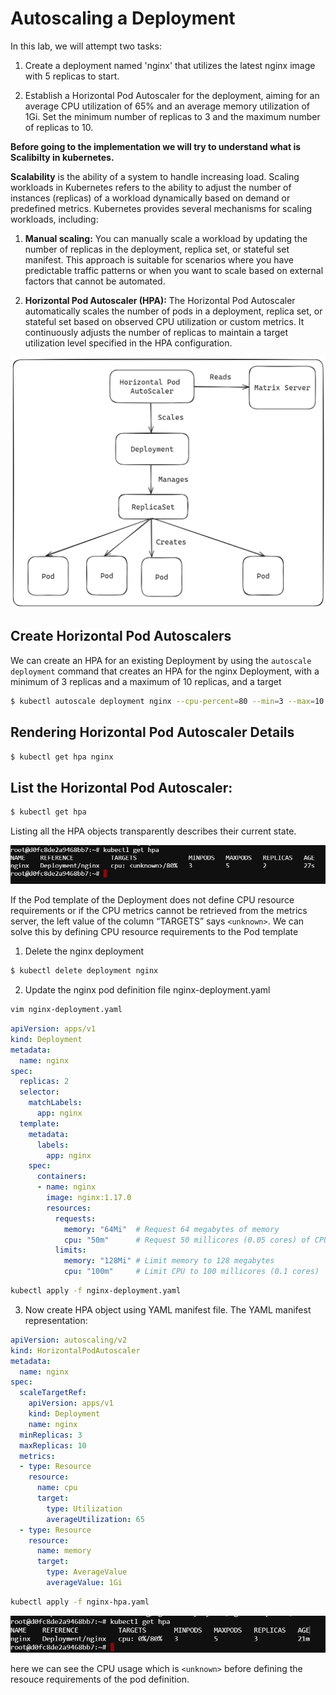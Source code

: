 # Autoscaling a Deployment
In this lab, we will attempt two tasks:

1. Create a deployment named 'nginx' that utilizes the latest nginx image with 5 replicas to start.

2. Establish a Horizontal Pod Autoscaler for the deployment, aiming for an average CPU utilization of 65% and an average memory utilization of 1Gi. Set the minimum number of replicas to 3 and the maximum number of replicas to 10.

**Before going to the implementation we will try to understand what is Scalibilty in kubernetes.**

**Scalability** is the ability of a system to handle increasing load.
Scaling workloads in Kubernetes refers to the ability to adjust the number of instances (replicas) of a workload dynamically based on demand or predefined metrics. Kubernetes provides several mechanisms for scaling workloads, including:

1. **Manual scaling:** You can manually scale a workload by updating the number of replicas in the deployment, replica set, or stateful set manifest. This approach is suitable for scenarios where you have predictable traffic patterns or when you want to scale based on external factors that cannot be automated.

2. **Horizontal Pod Autoscaler (HPA):** The Horizontal Pod Autoscaler automatically scales the number of pods in a deployment, replica set, or stateful set based on observed CPU utilization or custom metrics. It continuously adjusts the number of replicas to maintain a target utilization level specified in the HPA configuration.

![alt text](image.png)

## Create Horizontal Pod Autoscalers

We can create an HPA for an existing Deployment by using the `autoscale deployment` command that creates an HPA for the nginx Deployment, with a minimum of 3 replicas and a maximum of 10 replicas, and a target
```bash
$ kubectl autoscale deployment nginx --cpu-percent=80 --min=3 --max=10
```

## Rendering Horizontal Pod Autoscaler Details

```bash
$ kubectl get hpa nginx
```

## List the Horizontal Pod Autoscaler:

```bash
$ kubectl get hpa
```
Listing all the HPA objects transparently describes their current state.

![alt text](/gethpa.png)

If the Pod template of the Deployment does not define CPU resource requirements or if the CPU metrics cannot be retrieved from the metrics server, the left value of the column “TARGETS” says `<unknown>`. We can solve this by defining CPU resource requirements to the Pod template
1. Delete the nginx deployment

```bash
$ kubectl delete deployment nginx
```

2. Update the nginx pod definition file nginx-deployment.yaml

```bash
vim nginx-deployment.yaml
```

```YAML
apiVersion: apps/v1
kind: Deployment
metadata:
  name: nginx
spec:
  replicas: 2
  selector:
    matchLabels:
      app: nginx
  template:
    metadata:
      labels:
        app: nginx
    spec:
      containers:
      - name: nginx
        image: nginx:1.17.0
        resources:
          requests:
            memory: "64Mi"  # Request 64 megabytes of memory
            cpu: "50m"      # Request 50 millicores (0.05 cores) of CPU
          limits:
            memory: "128Mi" # Limit memory to 128 megabytes
            cpu: "100m"     # Limit CPU to 100 millicores (0.1 cores)
```

```bash
kubectl apply -f nginx-deployment.yaml
```

3. Now create HPA object using YAML manifest file.
The YAML manifest representation:

```YAML
apiVersion: autoscaling/v2
kind: HorizontalPodAutoscaler
metadata:
  name: nginx
spec:
  scaleTargetRef:
    apiVersion: apps/v1
    kind: Deployment
    name: nginx
  minReplicas: 3
  maxReplicas: 10
  metrics:
  - type: Resource
    resource:
      name: cpu
      target:
        type: Utilization
        averageUtilization: 65
  - type: Resource
    resource:
      name: memory
      target:
        type: AverageValue
        averageValue: 1Gi
```

```bash
kubectl apply -f nginx-hpa.yaml
```

![alt](gethpa2.png)

here we can see the CPU usage which is `<unknown>` before defining the resouce requirements of the pod definition.